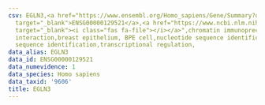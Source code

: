 ```yaml
---
csv: EGLN3,<a href="https://www.ensembl.org/Homo_sapiens/Gene/Summary?db=core;g=ENSG00000129521"
  target="_blank">ENSG00000129521</a>,<a href="https://www.ncbi.nlm.nih.gov/pubmed/22863008"
  target="_blank"><i class="fas fa-file"></i></a>",chromatin immunoprecipitation assay,direct
  interaction,breast epithelium, BPE cell,nucleotide sequence identification,nucleotide
  sequence identification,transcriptional regulation,
data_alias: EGLN3
data_id: ENSG00000129521
data_numevidence: 1
data_species: Homo sapiens
data_taxid: '9606'
title: EGLN3
---
```


